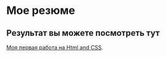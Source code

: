 # Мое резюме

## Результат вы можете посмотреть тут 

[Моя первая работа на Html and CSS](https://madnessimo.github.io/resume/).
